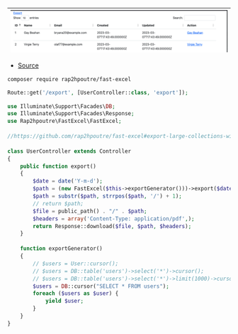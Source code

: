 | <img src="/preview/preview2.png"/> |
| ---------------------------------- |

-   [Source](https://github.com/rap2hpoutre/fast-excel#export-large-collections-with-chunk)

```
composer require rap2hpoutre/fast-excel
```

```php
Route::get('/export', [UserController::class, 'export']);
```

```php
use Illuminate\Support\Facades\DB;
use Illuminate\Support\Facades\Response;
use Rap2hpoutre\FastExcel\FastExcel;

//https://github.com/rap2hpoutre/fast-excel#export-large-collections-with-chunk

class UserController extends Controller
{
    public function export()
    {
        $date = date('Y-m-d');
        $path = (new FastExcel($this->exportGenerator()))->export($date . '.xlsx');
        $path = substr($path, strrpos($path, '/') + 1);
        // return $path;
        $file = public_path() . "/" . $path;
        $headers = array('Content-Type: application/pdf',);
        return Response::download($file, $path, $headers);
    }

    function exportGenerator()
    {
        // $users = User::cursor();
        // $users = DB::table('users')->select('*')->cursor();
        // $users = DB::table('users')->select('*')->limit(1000)->cursor();
        $users = DB::cursor("SELECT * FROM users");
        foreach ($users as $user) {
            yield $user;
        }
    }
}
```
